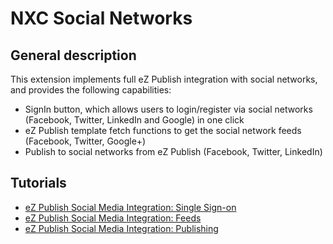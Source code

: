 NXC Social Networks
===================

General description
-------------------

This extension implements full eZ Publish integration with social networks, and provides the following capabilities:

- SignIn button, which allows users to login/register via social networks (Facebook, Twitter, LinkedIn and Google) in one click
- eZ Publish template fetch functions to get the social network feeds (Facebook, Twitter, Google+)
- Publish to social networks from eZ Publish (Facebook, Twitter, LinkedIn)

Tutorials
---------
- [eZ Publish Social Media Integration: Single Sign-on](http://blog.nxcgroup.com/2012/ez-publish-social-networks-integration-signin/)
- [eZ Publish Social Media Integration: Feeds](http://blog.nxcgroup.com/2012/ez-publish-social-media-integration-feeds/)
- [eZ Publish Social Media Integration: Publishing](http://blog.nxcgroup.com/2012/ez-publish-social-media-integration-publishing/)
